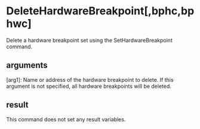 
# DeleteHardwareBreakpoint[,bphc,bphwc]

Delete a hardware breakpoint set using the SetHardwareBreakpoint command.

## arguments

[arg1]: Name or address of the hardware breakpoint to delete. If this argument is not specified, all hardware breakpoints will be deleted.

## result
This command does not set any result variables.
